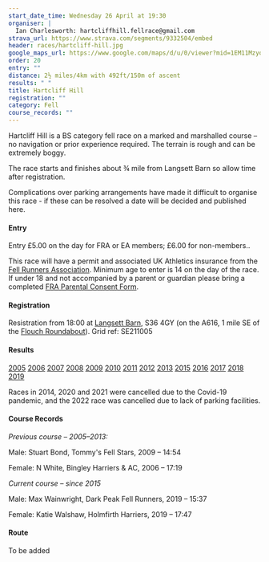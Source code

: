 ```yaml
---
start_date_time: W﻿ednesday 26 April at 19:30
organiser: |
  Ian Charlesworth: hartcliffhill.fellrace@gmail.com
strava_url: https://www.strava.com/segments/9332504/embed
header: races/hartcliff-hill.jpg
google_maps_url: https://www.google.com/maps/d/u/0/viewer?mid=1EM11MzyonbhY9uGBGz9TcX9yeOw&hl=en&ll=53.53444107128965%2C-1.6152743120117141&z=12
order: 20
entry: ""
distance: 2½ miles/4km with 492ft/150m of ascent
results: " "
title: Hartcliff Hill
registration: ""
category: Fell
course_records: ""
---
```

Hartcliff Hill is a BS category fell race on a marked and marshalled course &ndash; no navigation or prior experience required. The terrain is rough and can be extremely boggy.

The race starts and finishes about ¾ mile from Langsett Barn so allow time after registration.

Complications over parking arrangements have made it difficult to organise this race - if these can be resolved a date will be decided and published here.

#### Entry

Entry £5.00 on the day for FRA or EA members; £6.00 for non-members..

This race will have a permit and associated UK Athletics insurance from the [Fell Runners Association](https://www.fellrunner.org.uk/fra/for-organisers). Minimum age to enter is 14 on the day of the race. If under 18 and not accompanied by a parent or guardian please bring a completed [FRA Parental Consent Form](https://races.fellrunner.org.uk/documents/2022/fra-parental-consent-process-form-2022.pdf).

#### Registration

Resistration from 18:00 at [Langsett Barn](https://www.google.co.uk/maps/place/Langsett+Barn+Outdoor+Centre/@53.5003511,-1.6853282,17z/data=!3m1!4b1!4m5!3m4!1s0x487bd650d87862bb:0xe1e1bf038b748d28!8m2!3d53.5003511!4d-1.6831395), S36 4GY (on the A616, 1 mile SE of the [Flouch Roundabout](https://www.google.co.uk/maps/place/Flouch+Roundabout,+Sheffield+S36+4AA/@53.5089589,-1.7041355,17z/data=!3m1!4b1!4m5!3m4!1s0x487bd70297198877:0x31271495d144b090!8m2!3d53.5089589!4d-1.7019468)). Grid ref: SE211005

#### Results

[2005](http://fellrunner.org.uk/results/race05/hartcliffe.htm)
[2006](http://fellrunner.org.uk/results/race06/hartcliffe.txt)
[2007](http://fellrunner.org.uk/results/race07/hartcliffehill.txt)
[2008](http://fellrunner.org.uk/results/race08/hartcliffe08.txt)
[2009](http://fellrunner.org.uk/results/race09/09_hartcliffe.html)
[2010](http://fellrunner.org.uk/results/race10/10_hartcliff_hill.html)
[2011](http://fellrunner.org.uk/results.php?id=650)
[2012](http://fellrunner.org.uk/results.php?id=1246)
[2013](http://fellrunner.org.uk/results.php?id=1847)
[2015](https://pfrac.co.uk/static/results/hartcliff-hill/hartcliff-2015-results.pdf)
[2016](https://pfrac.co.uk/static/results/hartcliff-hill/hartcliff-2016-results.pdf)
[2017](https://pfrac.co.uk/static/results/hartcliff-hill/hartcliff-2017-results.pdf)
[2018](https://pfrac.co.uk/static/results/hartcliff-hill/hartcliff-2018-results.pdf)
[2019](https://pfrac.co.uk/static/results/hartcliff-hill/hartcliff-2019-results.pdf)

Races in 2014, 2020 and 2021 were cancelled due to the Covid-19 pandemic, and the 2022 race was cancelled due to lack of parking facilities.

#### Course Records

*Previous course &ndash; 2005&ndash;2013:*

Male: Stuart Bond, Tommy's Fell Stars, 2009 &ndash; 14:54

Female: N White, Bingley Harriers & AC, 2006 &ndash; 17:19

*Current course &ndash; since 2015*

Male: Max Wainwright, Dark Peak Fell Runners, 2019 &ndash; 15:37

Female: Katie Walshaw, Holmfirth Harriers, 2019 &ndash; 17:47

#### Route

To be added
